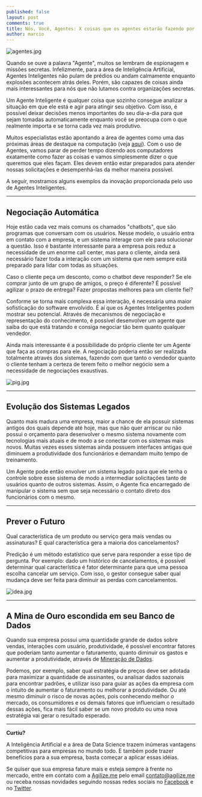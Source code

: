 ```yaml
---
published: false
layout: post
comments: true
title: Nós, Você, Agentes: X coisas que os agentes estarão fazendo por você no futuro próximo!
author: marcio
---
```


![agentes.jpg]({{site.url}}/assets/Agentes/mesa.jpg)

Quando se ouve a palavra "Agente", muitos se lembram de espionagem e missões secretas.
Infelizmente, para a área de Inteligência Artificial, Agentes Inteligentes não pulam de prédios ou andam calmamente enquanto explosões acontecem atrás deles. Porém, são capazes de coisas ainda mais interessantes para nós que não lutamos contra organizações secretas.

Um Agente Inteligente é qualquer coisa que sozinho consegue analizar a situação em que ele está e agir para atingir seu objetivo. Com isso, é possível deixar decisões menos importantes do seu dia-a-dia para que sejam tomadas automaticamente enquanto você se preocupa com o que realmente importa e se torna cada vez mais produtivo.

Muitos especialistas estão apontando a área de agentes como uma das próximas áreas de destaque na computação (veja
[aqui](http://www.techradar.com/news/world-of-tech/future-tech/goodbye-apps-hello-smart-agents-are-you-ready-for-the-post-app-world-1309611)). Com o uso de Agentes, vamos parar de perder tempo dizendo aos computadores exatamente como fazer as coisas e vamos simplesmente dizer o que queremos que eles façam. Eles devem então estar preparados para atender nossas solicitações e desempenhá-las da melhor maneira possível.

<!-- Conforme as empresas se tornam cada vez mais digitais, é mais cômodo e mais barato se relacionar com os clientes por meios digitais. Automatizar essas relações pode fazer com que o cliente não precise mais ficar dias esperando uma resposta ou possa fazer uma compra com muito mais comodidade.  -->

A seguir, mostramos alguns exemplos da inovação proporcionada pelo uso de Agentes Inteligentes.

---
## Negociação Automática

Hoje estão cada vez mais comuns os chamados "chatbots", que são programas que conversam com os usuários. Nesse modelo, o usuário entra em contato com a empresa, e um sistema interage com ele para solucionar a questão. Isso é bastante interessante para a empresa pois reduz a necessidade de um enorme call center, mas para o cliente, ainda será necessário fazer toda a interação com um sistema que nem sempre está preparado para lidar com todas as situações.

Caso o cliente peça um desconto, como o chatbot deve responder? Se ele comprar junto de um grupo de amigos, o preço é diferente? É possível agilizar o prazo de entrega? Fazer propostas melhores para um cliente fiel?

Conforme se torna mais complexa essa interação, é necessária uma maior sofisticação do software envolvido. É aí que os Agentes Inteligentes podem mostrar seu potencial. Através de mecanismos de negociação e representação do conhecimento, é possível desenvolver um agente que saiba do que está tratando e consiga negociar tão bem quanto qualquer vendedor.

Ainda mais interessante é a possibilidade do próprio cliente ter um Agente que faça as compras para ele. A negociação poderia então ser realizada totalmente através dos sistemas, fazendo com que tanto o vendedor quanto o cliente tenham a certeza de terem feito o melhor negócio sem a necessidade de negociações exaustivas.

![pig.jpg]({{site.url}}/assets/Agentes/pig.jpg)

---
## Evolução dos Sistemas Legados

Quanto mais madura uma empresa, maior a chance de ela possuir sistemas antigos dos quais depende até hoje, mas que não quer arriscar ou não possui o orçamento para desenvolver o mesmo sistema novamente com tecnologias mais atuais e de modo a se conectar com os sistemas mais novos. Muitas vezes esses sistemas ainda possuem interfaces antigas que diminuem a produtividade dos funcionários e demandam muito tempo de treinamento.

Um Agente pode então envolver um sistema legado para que ele tenha o controle sobre esse sistema de modo a intermediar solicitações tanto de usuários quanto de outros sistemas. Assim, o Agente fica encarregado de manipular o sistema sem que seja necessário o contato direto dos funcionários com o mesmo.

---
## Prever o Futuro

Qual característica de um produto ou serviço gera mais vendas ou assinaturas? E
qual característica gera a maioria dos cancelamentos?

Predição é um método estatístico que serve para responder a esse tipo de
pergunta. Por exemplo: dado um histórico de cancelamentos, é possível
determinar qual característica é fator determinante para que uma pessoa escolha
cancelar um serviço. Com isso, o gestor consegue saber qual mudança deve ser
feita para diminuir as perdas com cancelamentos.

![idea.jpg]({{site.url}}/assets/img/idea.jpg)

---
## A Mina de Ouro escondida em seu Banco de Dados

Quando sua empresa possui uma quantidade grande de dados sobre vendas,
interações com usuário, produtividade, é possível encontrar fatores que poderiam
tanto aumentar o faturamento, quanto diminuir os gastos e aumentar a
produtividade, através de [Mineração de Dados](https://pt.wikipedia.org/wiki/Mineração_de_dados).

Podemos, por exemplo, saber qual estratégia de preços deve ser adotada para
maximizar a quantidade de assinantes, ou analisar dados sazonais para encontrar
padrões, e utilizar isso para guiar as ações da empresa
com o intuito de aumentar o faturamento ou melhorar a produtividade. Ou até
mesmo diminuir o risco de novas ações, pois conhecendo melhor o mercado, os consumidores e os demais fatores que influenciam o resultado dessas ações, fica mais fácil saber se um novo produto ou uma nova estratégia vai gerar o resultado esperado.

---
**Curtiu?**

A Inteligência Artificial e a área de Data Science trazem inúmeras vantagens
competitivas para empresas no mundo todo. E também pode trazer benefícios para
a sua empresa, basta começar a aplicar essas idéias.

Se quiser que sua empresa fature mais e esteja sempre à frente no
mercado, entre em contato com a [Agilize.me](http://www.agilize.me) pelo email
[contato@agilize.me](mailto:contato@agilize.me) ou receba nossas novidades
seguindo nossas redes sociais no
[Facebook](https://www.facebook.com/agilize.me/) e no
[Twitter](https://twitter.com/agilize_me).

